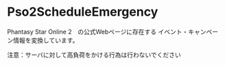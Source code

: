 # Pso2ScheduleEmergency
Phantasy Star Online 2　の公式Webページに存在する
イベント・キャンペーン情報を変換しています。

注意：サーバに対して高負荷をかける行為は行わないでください
